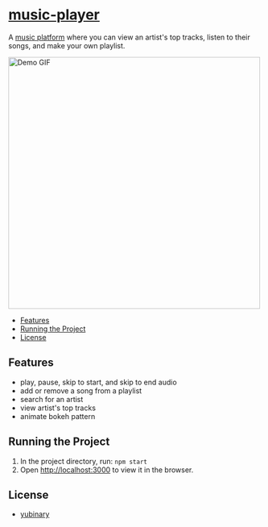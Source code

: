 # [music-player](https://yubin-musicplayer.herokuapp.com/)

<!---[![Build Status](https://travis-ci.org/travis-ci/docs-travis-ci-com.svg?branch=master)](https://travis-ci.org/yubinary/music-player-2.0)
[![contributions welcome](https://img.shields.io/badge/contributions-welcome-brightgreen.svg?style=flat)](https://github.com/yubinary/music-player-2.0)--->


A [music platform](https://yubin-musicplayer.herokuapp.com/) where you can view an artist's top tracks, listen to their songs, and make your own playlist.

<img src="demo.gif" alt="Demo GIF" width="500"/>

* [Features](##features)
* [Running the Project](##running-the-project)
* [License](#license)

## Features
* play, pause, skip to start, and skip to end audio
* add or remove a song from a playlist
* search for an artist
* view artist's top tracks
* animate bokeh pattern

## Running the Project
1. In the project directory, run: `npm start`
2. Open [http://localhost:3000](http://localhost:3000) to view it in the browser.

## License

* [yubinary](https://github.com/yubinary)

